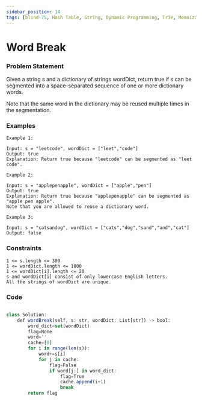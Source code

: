 ```yaml
---
sidebar_position: 14
tags: [blind-75, Hash Table, String, Dynamic Programming, Trie, Memoization]
---
```


# Word Break

### Problem Statement

Given a string s and a dictionary of strings wordDict, return true if s can be segmented into a space-separated sequence of one or more dictionary words.

Note that the same word in the dictionary may be reused multiple times in the segmentation.

### Examples

```
Example 1:

Input: s = "leetcode", wordDict = ["leet","code"]
Output: true
Explanation: Return true because "leetcode" can be segmented as "leet code".

Example 2:

Input: s = "applepenapple", wordDict = ["apple","pen"]
Output: true
Explanation: Return true because "applepenapple" can be segmented as "apple pen apple".
Note that you are allowed to reuse a dictionary word.

Example 3:

Input: s = "catsandog", wordDict = ["cats","dog","sand","and","cat"]
Output: false
```

### Constraints

```
1 <= s.length <= 300
1 <= wordDict.length <= 1000
1 <= wordDict[i].length <= 20
s and wordDict[i] consist of only lowercase English letters.
All the strings of wordDict are unique.
```

### Code

```jsx title="Python3 Code"

class Solution:
    def wordBreak(self, s: str, wordDict: List[str]) -> bool:
        word_dict=set(wordDict)
        flag=None
        word=''
        cache=[0]
        for i in range(len(s)):
            word+=s[i]
            for j in cache:
                flag=False
                if word[j:] in word_dict:
                    flag=True
                    cache.append(i+1)
                    break
        return flag

```
